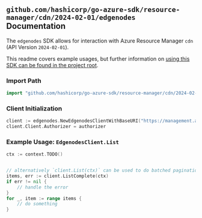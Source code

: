 
## `github.com/hashicorp/go-azure-sdk/resource-manager/cdn/2024-02-01/edgenodes` Documentation

The `edgenodes` SDK allows for interaction with Azure Resource Manager `cdn` (API Version `2024-02-01`).

This readme covers example usages, but further information on [using this SDK can be found in the project root](https://github.com/hashicorp/go-azure-sdk/tree/main/docs).

### Import Path

```go
import "github.com/hashicorp/go-azure-sdk/resource-manager/cdn/2024-02-01/edgenodes"
```


### Client Initialization

```go
client := edgenodes.NewEdgenodesClientWithBaseURI("https://management.azure.com")
client.Client.Authorizer = authorizer
```


### Example Usage: `EdgenodesClient.List`

```go
ctx := context.TODO()


// alternatively `client.List(ctx)` can be used to do batched pagination
items, err := client.ListComplete(ctx)
if err != nil {
	// handle the error
}
for _, item := range items {
	// do something
}
```
